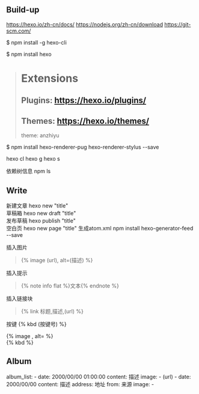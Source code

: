 ## Build-up

https://hexo.io/zh-cn/docs/
https://nodejs.org/zh-cn/download
https://git-scm.com/

$ npm install -g hexo-cli

$ npm install hexo

<!-- git clone -b main https://github.com/anzhiyu-c/hexo-theme-anzhiyu.git themes/anzhiyu -->
<!-- https://github.com/anzhiyu-c/hexo-theme-anzhiyu/releases -->
<!-- npm i hexo-theme-anzhiy -->

> # Extensions  
> ## Plugins: https://hexo.io/plugins/  
> ## Themes: https://hexo.io/themes/  
> theme: anzhiyu  

$ npm install hexo-renderer-pug hexo-renderer-stylus --save

hexo cl
hexo g
hexo s

依赖树信息 npm ls

## Write

新建文章
hexo new "title"  
草稿箱
hexo new draft "title"  
发布草稿
hexo publish "title"  
空白页
hexo new page "title"
生成atom.xml
npm install hexo-generator-feed --save

插入图片
> {% image (url), alt=(描述) %}  

插入提示
> {% note info flat %}文本{% endnote %}  

插入链接块
> {% link 标题,描述,(url) %}  

按键
{% kbd (按键号) %}

{% image , alt= %}  
{% kbd  %}

## Album
album_list:
    - date: 2000/00/00 01:00:00
      content: 描述
      image:
        - (url)
    - date: 2000/00/00
      content: 描述
      address: 地址
      from: 来源
      image:
        - 